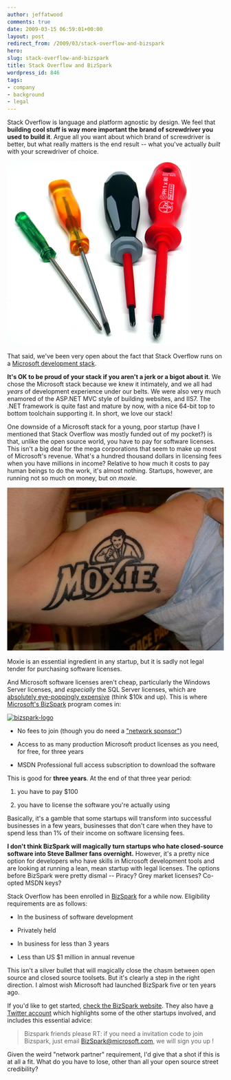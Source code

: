 ```yaml
---
author: jeffatwood
comments: true
date: 2009-03-15 06:59:01+00:00
layout: post
redirect_from: /2009/03/stack-overflow-and-bizspark
hero:
slug: stack-overflow-and-bizspark
title: Stack Overflow and BizSpark
wordpress_id: 846
tags:
- company
- background
- legal
---
```



Stack Overflow is language and platform agnostic by design. We feel that **building cool stuff is way more important the brand of screwdriver you used to build it**. Argue all you want about which brand of screwdriver is better, but what really matters is the end result -- what you've actually _built_ with your screwdriver of choice.



![screwdrivers](/images/wordpress/screwdrivers.jpg)



That said, we've been very open about the fact that Stack Overflow runs on a [Microsoft development stack](http://blog.stackoverflow.com/2008/09/what-was-stack-overflow-built-with/).



**It's OK to be proud of your stack if you aren't a jerk or a bigot about it**. We chose the Microsoft stack because we knew it intimately, and we all had _years_ of development experience under our belts. We were also very much enamored of the ASP.NET MVC style of building websites, and IIS7. The .NET framework is quite fast and mature by now, with a nice 64-bit top to bottom toolchain supporting it. In short, we love our stack!



One downside of a Microsoft stack for a young, poor startup (have I mentioned that Stack Overflow was mostly funded out of my pocket?) is that, unlike the open source world, you have to pay for software licenses. This isn't a big deal for the mega corporations that seem to make up most of Microsoft's revenue. What's a hundred thousand dollars in licensing fees when you have millions in income? Relative to how much it costs to pay human beings to do the work, it's almost nothing. Startups, however, are running not so much on money, but on _moxie_.



![moxie](/images/wordpress/moxie.jpg)



Moxie is an essential ingredient in any startup, but it is sadly not legal tender for purchasing software licenses.



And Microsoft software licenses aren't cheap, particularly the Windows Server licenses, and _especially_ the SQL Server licenses, which are [absolutely eye-poppingly expensive](http://www.microsoft.com/sqlserver/2008/en/us/pricing.aspx) (think $10k and up). This is where [Microsoft's BizSpark](http://www.microsoft.com/BizSpark/) program comes in:



[![bizspark-logo](http://blog.stackoverflow.com/wp-content/uploads/bizspark-logo.jpg)](http://www.microsoft.com/BizSpark/)







  * No fees to join (though you do need a ["network sponsor"](http://www.microsoft.com/bizspark/findnetworkpartner.aspx))

  * Access to as many production Microsoft product licenses as you need, for free, for three years

  * MSDN Professional full access subscription to download the software




This is good for **three years**. At the end of that three year period:







  1. you have to pay $100

  2. you have to license the software you're actually using




Basically, it's a gamble that some startups will transform into successful businesses in a few years, businesses that don't care when they have to spend less than 1% of their income on software licensing fees.



**I don't think BizSpark will magically turn startups who hate closed-source software into Steve Ballmer fans overnight.** However, it's a pretty nice option for developers who have skills in Microsoft development tools and are looking at running a lean, mean startup with legal licenses. The options before BizSpark were pretty dismal -- Piracy? Grey market licenses? Co-opted MSDN keys?



Stack Overflow has been enrolled in [BizSpark](http://www.microsoft.com/BizSpark/) for a while now. Eligibility requirements are as follows:







  * In the business of software development

  * Privately held

  * In business for less than 3 years

  * Less than US $1 million in annual revenue




This isn't a silver bullet that will magically close the chasm between open source and closed source toolsets. But it's clearly a step in the right direction. I almost wish Microsoft had launched BizSpark five or ten years ago.



If you'd like to get started, [check the BizSpark website](http://www.microsoft.com/BizSpark/). They also have [a Twitter account](https://twitter.com/bizspark) which highlights some of the other startups involved, and includes this essential advice:





<blockquote>
Bizspark friends please RT: if you need a invitation code to join Bizspark, just email <a href="mailto:bizspark@microsoft.com">BizSpark@microsoft.com</a>, we will sign you up !
</blockquote>





Given the weird "network partner" requirement, I'd give that a shot if this is at all a fit. What do you have to lose, other than all your open source street credibility?

